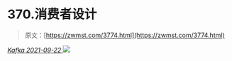 <!--yml
category: 未分类
date: 0001-01-01 00:00:00
--->

# 370.消费者设计

> 原文：[https://zwmst.com/3774.html](https://zwmst.com/3774.html)

   [ *Kafka* ](https://zwmst.com/kafka)*[ <time datetime="2021-09-23T00:38:36+08:00"> 2021-09-22 </time> ](https://zwmst.com/3774.html)  ![](img/7470d80415113caab46c0cac54f33bdc.png)*